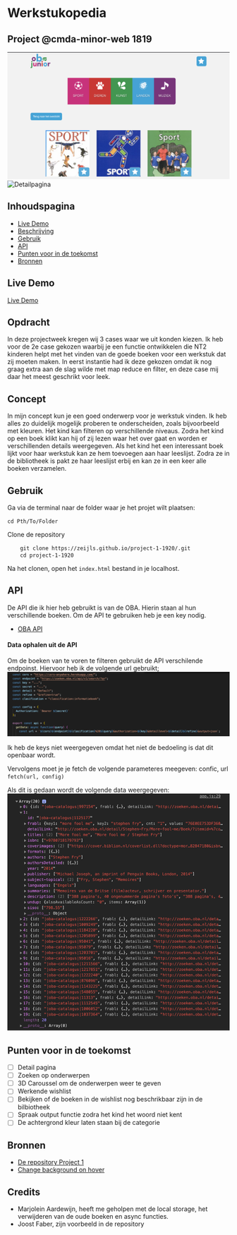 # Werkstukopedia

## Project @cmda-minor-web 1819

![Overzichtspagina](src/img/overzicht.png)
![Detailpagina](img/detail.png)

## Inhoudspagina

- [Live Demo](#Live-Demo)
- [Beschrijving](#Beschrijving)
- [Gebruik](#Gebruiks)
- [API](#API)
- [Punten voor in de toekomst](#Punten-voor-in-de-toekomst)
- [Bronnen](#Bronnen)

## Live Demo

[Live Demo](https://zeijls.github.io/project-1-1920/.)

## Opdracht

In deze projectweek kregen wij 3 cases waar we uit konden kiezen. Ik heb voor de 2e case gekozen waarbij je een functie ontwikkelen die NT2 kinderen helpt met het vinden van de goede boeken voor een werkstuk dat zij moeten maken. In eerst instantie had ik deze gekozen omdat ik nog graag extra aan de slag wilde met map reduce en filter, en deze case mij daar het meest geschrikt voor leek.

## Concept

In mijn concept kun je een goed onderwerp voor je werkstuk vinden. Ik heb alles zo duidelijk mogelijk proberen te onderscheiden, zoals bijvoorbeeld met kleuren. Het kind kan filteren op verschillende niveaus. Zodra het kind op een boek klikt kan hij of zij lezen waar het over gaat en worden er verschillenden details weergegeven. Als het kind het een interessant boek lijkt voor haar werkstuk kan ze hem toevoegen aan haar leeslijst. Zodra ze in de bibliotheek is pakt ze haar leeslijst erbij en kan ze in een keer alle boeken verzamelen.

## Gebruik

Ga via de terminal naar de folder waar je het projet wilt plaatsen:

```
cd Pth/To/Folder
```

Clone de repository

```
    git clone https://zeijls.github.io/project-1-1920/.git
    cd project-1-1920
```

Na het clonen, open het `index.html` bestand in je localhost.

## API

De API die ik hier heb gebruikt is van de OBA. Hierin staan al hun verschillende boeken. Om de API te gebruiken heb je een key nodig.

- [OBA API](https://zoeken.oba.nl/api/v1/?i_public=9a9b148ab8abe117aa908&i_secret=1a3b58ea286b7117a29af#/details)

#### Data ophalen uit de API

Om de boeken van te voren te filteren gebruikt de API verschilende endpoinst. Hiervoor heb ik de volgende url gebruikt;
![Voorbeeld API](src/img/voorbeeldAPI.png)

Ik heb de keys niet weergegeven omdat het niet de bedoeling is dat dit openbaar wordt.

Vervolgens moet je je fetch de volgende parameteres meegeven: confic, url
`fetch(url, config)`

Als dit is gedaan wordt de volgende data weergegeven:
![Uitkomst API](src/img/uitkomstDataAPI.png)

## Punten voor in de toekomst

- [ ] Detail pagina
- [ ] Zoeken op onderwerpen
- [ ] 3D Caroussel om de onderwerpen weer te geven
- [ ] Werkende wishlist
- [ ] Bekijken of de boeken in de wishlist nog beschrikbaar zijn in de bilbiotheek
- [ ] Spraak output functie zodra het kind het woord niet kent
- [ ] De achtergrond kleur laten staan bij de categorie

## Bronnen

- [De repository Project 1](https://github.com/cmda-minor-web/project-1-1920)
- [Change background on hover](https://codepen.io/ianfarb/pen/DegqJ)

## Credits

- Marjolein Aardewijn, heeft me geholpen met de local storage, het verwijderen van de oude boeken en async functies.
- Joost Faber, zijn voorbeeld in de repository
